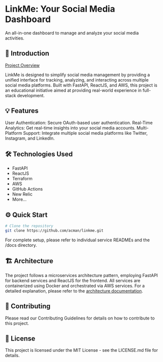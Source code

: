 # LinkMe: Your Social Media Dashboard
An all-in-one dashboard to manage and analyze your social media activities.

## 🚀 Introduction

[Project Overview](./docs/README.md)

LinkMe is designed to simplify social media management by providing a unified interface for tracking, analyzing, and interacting across multiple social media platforms. Built with FastAPI, ReactJS, and AWS, this project is an educational initiative aimed at providing real-world experience in full-stack development.

## 💡 Features
User Authentication: Secure OAuth-based user authentication.
Real-Time Analytics: Get real-time insights into your social media accounts.
Multi-Platform Support: Integrate multiple social media platforms like Twitter, Instagram, and LinkedIn.
## 🛠️ Technologies Used
* FastAPI
* ReactJS
* Terraform
* AWS
* GitHub Actions
* New Relic
* More...
## ⚙️ Quick Start
```bash
# Clone the repository
git clone https://github.com/acman/linkme.git
```

For complete setup, please refer to individual service READMEs and the /docs directory.

## 🏗️ Architecture
The project follows a microservices architecture pattern, employing FastAPI for backend services and ReactJS for the frontend. All services are containerized using Docker and orchestrated via AWS services. For a detailed explanation, please refer to the [architecture documentation](./docs/architecture/Overall-Architecture.md).

## 🤝 Contributing
Please read our Contributing Guidelines for details on how to contribute to this project.

## 📄 License
This project is licensed under the MIT License - see the LICENSE.md file for details.